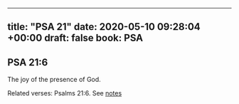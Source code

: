 
---
title: "PSA 21"
date: 2020-05-10 09:28:04 +00:00
draft: false
book: PSA
---

## PSA 21:6

The joy of the presence of God.

Related verses: Psalms 21:6. See [notes](https://my.bible.com/notes/3426300805493023637)

